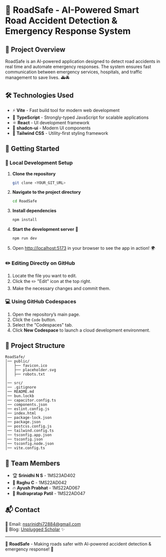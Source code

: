 # 🚦 RoadSafe - AI-Powered Smart Road Accident Detection & Emergency Response System

## 📌 Project Overview
RoadSafe is an AI-powered application designed to detect road accidents in real time and automate emergency responses. The system ensures fast communication between emergency services, hospitals, and traffic management to save lives. 🚑🚔

## 🛠️ Technologies Used
- ⚡ **Vite** - Fast build tool for modern web development
- 🔹 **TypeScript** - Strongly-typed JavaScript for scalable applications
- ⚛️ **React** - UI development framework
- 🎨 **shadcn-ui** - Modern UI components
- 🎨 **Tailwind CSS** - Utility-first styling framework

## 🚀 Getting Started

### 🔧 Local Development Setup
1. **Clone the repository**
   ```sh
   git clone <YOUR_GIT_URL>
   ```
2. **Navigate to the project directory**
   ```sh
   cd RoadSafe
   ```
3. **Install dependencies**
   ```sh
   npm install
   ```
4. **Start the development server** 🚀
   ```sh
   npm run dev
   ```
5. Open [http://localhost:5173](http://localhost:5173) in your browser to see the app in action! 🌍

### ✏️ Editing Directly on GitHub
1. Locate the file you want to edit.
2. Click the ✏️ "Edit" icon at the top right.
3. Make the necessary changes and commit them.

### 💻 Using GitHub Codespaces
1. Open the repository’s main page.
2. Click the `Code` button.
3. Select the "Codespaces" tab.
4. Click **New Codespace** to launch a cloud development environment.

## 📂 Project Structure
```
RoadSafe/
│── public/
│   ├── favicon.ico
│   ├── placeholder.svg
│   ├── robots.txt
│
│── src/
│── .gitignore
│── README.md
│── bun.lockb
│── capacitor.config.ts
│── components.json
│── eslint.config.js
│── index.html
│── package-lock.json
│── package.json
│── postcss.config.js
│── tailwind.config.ts
│── tsconfig.app.json
│── tsconfig.json
│── tsconfig.node.json
│── vite.config.ts
```

## 👥 Team Members
- 🏆 **Srinidhi N S** - 1MS23AD402
- 🚀 **Raghu C** - 1MS22AD042
- 🔥 **Ayush Prabhat** - 1MS22AD067
- 🌟 **Rudrapratap Patil** - 1MS22AD047

## 📬 Contact
📧 Email: [nssrinidhi72884@gmail.com](mailto:nssrinidhi72884@gmail.com)  
📝 Blog: [Unplugged Scholar](https://unplugged-scholar.blogspot.com) ✨

---
🚀 **RoadSafe** - Making roads safer with AI-powered accident detection & emergency response! 🚦
